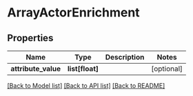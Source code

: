 # ArrayActorEnrichment

## Properties
Name | Type | Description | Notes
------------ | ------------- | ------------- | -------------
**attribute_value** | **list[float]** |  | [optional] 

[[Back to Model list]](../README.md#documentation-for-models) [[Back to API list]](../README.md#documentation-for-api-endpoints) [[Back to README]](../README.md)

